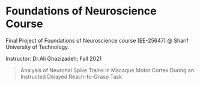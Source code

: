 # Foundations of Neuroscience Course

Final Project of Foundations of Neuroscience course (EE-25647) @ Sharif University of Technology.

Instructor: Dr.Ali Ghazizadeh; Fall 2021

> Analysis of Neuronal Spike Trains in Macaque Motor Cortex During an Instructed Delayed Reach-to-Grasp Task

